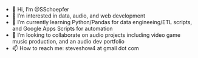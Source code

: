 - 👋 Hi, I’m @SSchoepfer
- 👀 I’m interested in data, audio, and web development   
- 🌱 I’m currently learning Python/Pandas for data engineeing/ETL scripts, and Google Apps Scripts for automation  
- 💞️ I’m looking to collaborate on audio projects including video game music production, and an audio dev portfolio 
- 📫 How to reach me: steveshow4 at gmail dot com

<!---
SSchoepfer/SSchoepfer is a ✨ special ✨ repository because its `README.md` (this file) appears on your GitHub profile.
You can click the Preview link to take a look at your changes.
--->
